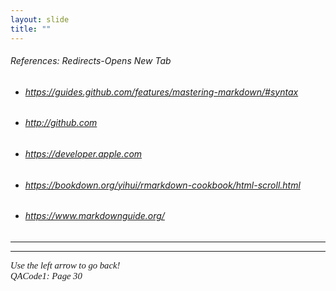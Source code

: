 ```yaml
---
layout: slide
title: "" 
---
```

[comment]: # (Notes)
[comment]: # (Refences that open a new tab)
[comment]: # ()
[comment]: # ()


###### References: Redirects-Opens New Tab 
    
  * <h6><a href="https://guides.github.com/features/mastering-markdown/#syntax" target="_blank">https://guides.github.com/features/mastering-markdown/#syntax</a><h6> 
  * <h6><a href="http://github.com" target="_blank">http://github.com</a><h6>
  * <h6><a href="https://developer.apple.com/library/archive/documentation/Xcode/Reference/xcode_markup_formatting_ref/MarkupSyntax.html" target="_blank">https://developer.apple.com</a><h6>
  * <h6><a href="https://bookdown.org/yihui/rmarkdown-cookbook/html-scroll.html" target="_blank">https://bookdown.org/yihui/rmarkdown-cookbook/html-scroll.html</a><h6>
  * <h6><a href="https://www.markdownguide.org/" target="_blank">https://www.markdownguide.org/</a><h6>      
---
<HR>
<p style="font-family: times, serif; font-size:11pt; font-style:italic"> <!---in line comments--->
Use the left arrow to go back!<br /> <!---in line comments--->
QACode1: Page 30
</p>
